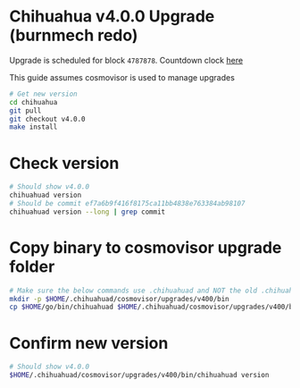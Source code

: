 # Chihuahua v4.0.0 Upgrade (burnmech redo)

Upgrade is scheduled for block `4787878`. Countdown clock [here](https://www.mintscan.io/chihuahua/blocks/4787878)

This guide assumes cosmovisor is used to manage upgrades

```bash
# Get new version
cd chihuahua
git pull
git checkout v4.0.0
make install
```

# Check version

```bash
# Should show v4.0.0
chihuahuad version
# Should be commit ef7a6b9f416f8175ca11bb4838e763384ab98107
chihuahuad version --long | grep commit
```

# Copy binary to cosmovisor upgrade folder

```bash
# Make sure the below commands use .chihuahuad and NOT the old .chihuahua folder
mkdir -p $HOME/.chihuahuad/cosmovisor/upgrades/v400/bin
cp $HOME/go/bin/chihuahuad $HOME/.chihuahuad/cosmovisor/upgrades/v400/bin
```

# Confirm new version

```bash
# Should show v4.0.0
$HOME/.chihuahuad/cosmovisor/upgrades/v400/bin/chihuahuad version
```